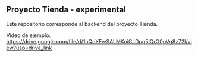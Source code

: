 <h2>Proyecto Tienda - experimental</h2>


Este repositorio corresponde al backend del proyecto Tienda.


Video de ejemplo: https://drive.google.com/file/d/1hQoXFwSALMKoiGLDpq5lQrO0pVg8z72l/view?usp=drive_link
